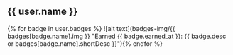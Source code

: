 ## {{ user.name }}
{% for badge in user.badges %}
![alt text](badges-img/{{ badges[badge.name].img }} "Earned {{ badge.earned_at }}: {{ badge.desc or badges[badge.name].shortDesc }}"){% endfor %}


